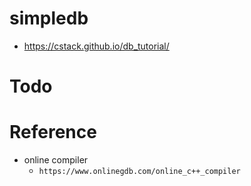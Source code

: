 # simpledb
- https://cstack.github.io/db_tutorial/

# Todo

# Reference
- online compiler
  - `https://www.onlinegdb.com/online_c++_compiler`
